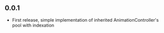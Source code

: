 ## 0.0.1

* First release, simple implementation of inherited AnimationController's pool with indexation
